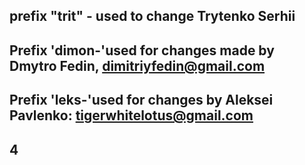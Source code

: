 ## prefix "trit" - used to change Trytenko Serhii



## Prefix 'dimon-'used for changes made by Dmytro Fedin, dimitriyfedin@gmail.com



## Prefix 'leks-'used for changes by Aleksei Pavlenko: tigerwhitelotus@gmail.com



## 4